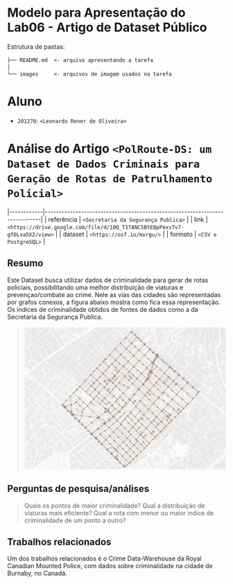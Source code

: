 # Modelo para Apresentação do Lab06 - Artigo de Dataset Público

Estrutura de pastas:

~~~
├── README.md  <- arquivo apresentando a tarefa
│
└── images     <- arquivos de imagem usados na tarefa
~~~

# Aluno
* `201270`: `<Leonardo Rener de Oliveira>`

# Análise do Artigo `<PolRoute-DS: um Dataset de Dados Criminais para Geração de Rotas de Patrulhamento Policial>`

|------------|----------------------------------------------------------------------------|
| referência | `<Secretaria da Segurança Publica>`                                        |
| link       | `<https://drive.google.com/file/d/10Q_T1TANC5BtEBpPexsTv7-gfOLva5X2/view>` |
| dataset    | `<https://osf.io/mxrgu/>`                                                  |
| formato    | `<CSV e PostgreSQL>`                                                       |

## Resumo

Este Dataset busca utilizar dados de criminalidade para gerar de rotas policiais, possibilitando uma melhor 
distribuição de viaturas e prevençao/combate ao crime. Nele as vias das cidades são representadas por grafos 
conexos, a figura abaixo mostra como fica essa representação. Os indices de criminalidade obtidos de fontes 
de dados como a da Secretaria da Segurança Publica.

> ![Representação de uma região atravez de grafo](images/cidadegrafo.png)

## Perguntas de pesquisa/análises

> Quais os pontos de maior criminalidade?
> Qual a distribuição de viaturas mais eficiente?
> Qual a rota com menor ou maior indice de criminalidade de um ponto a outro?


## Trabalhos relacionados

Um dos trabalhos relacionados é o Crime Data-Warehouse da Royal Canadian Mounted Police, com dados sobre 
criminalidade na cidade de Burnaby, no Canadá.
